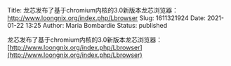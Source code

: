 Title: 龙芯发布了基于chromium内核的3.0新版本龙芯浏览器：http://www.loongnix.org/index.php/Lbrowser
Slug: 1611321924
Date: 2021-01-22 13:25
Author: Maria Bombardie
Status: published

龙芯发布了基于chromium内核的3.0新版本龙芯浏览器：[http://www.loongnix.org/index.php/Lbrowser](http://www.loongnix.org/index.php/Lbrowser)
